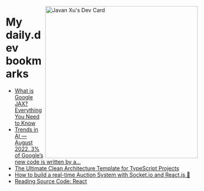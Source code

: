 
<a href="https://app.daily.dev/JavanXU"><img align="right" src="https://api.daily.dev/devcards/e45a150971844cd6959a94bb94e861ea.png?r=quw" width="400" alt="Javan Xu's Dev Card"/></a>

# My daily.dev bookmarks
<!-- daily.dev BOOKMARKS:START -->
- [What is Google JAX? Everything You Need to Know](https://app.daily.dev/posts/UrH8wLq-y?utm_source=rss&utm_medium=bookmarks&utm_campaign=6ueXw3FRNQzpNtewCDbI6)
- [Trends in AI — August 2022. 3% of Google’s new code is written by a…](https://app.daily.dev/posts/3x42F8Ql-?utm_source=rss&utm_medium=bookmarks&utm_campaign=6ueXw3FRNQzpNtewCDbI6)
- [The Ultimate Clean Architecture Template for TypeScript Projects](https://app.daily.dev/posts/Uu5ByaOTA?utm_source=rss&utm_medium=bookmarks&utm_campaign=6ueXw3FRNQzpNtewCDbI6)
- [How to build a real-time Auction System with Socket.io and React.js 🤯](https://app.daily.dev/posts/1UFRBLP_q?utm_source=rss&utm_medium=bookmarks&utm_campaign=6ueXw3FRNQzpNtewCDbI6)
- [Reading Source Code: React](https://app.daily.dev/posts/a26g82QSn?utm_source=rss&utm_medium=bookmarks&utm_campaign=6ueXw3FRNQzpNtewCDbI6)
<!-- daily.dev BOOKMARKS:END -->
